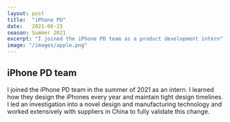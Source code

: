 ```yaml
---
layout: post
title:  "iPhone PD"
date:   2021-06-15
season: Summer 2021
excerpt: "I joined the iPhone PD team as a product development intern"
image: "/images/apple.png"
---
```



## iPhone PD team

I joined the iPhone PD team in the summer of 2021 as an intern. I learned how they design the iPhones every year and maintain tight design timelines. I led an investigation into a novel design and manufacturing technology and worked extensively with suppliers in China to fully validate this change. 
